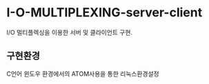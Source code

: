# I-O-MULTIPLEXING-server-client
I/O 멀티플렉싱을 이용한 서버 및 클라이언트 구현. 

## 구현환경 
C언어
윈도우 환경에서의 ATOM사용을 통한 리눅스환경설정
